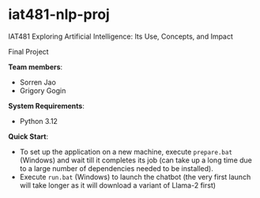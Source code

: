 # iat481-nlp-proj
IAT481 Exploring Artificial Intelligence: Its Use, Concepts, and Impact

Final Project

**Team members**:

- Sorren Jao
- Grigory Gogin


**System Requirements**:
- Python 3.12


**Quick Start**:
- To set up the application on a new machine, execute `prepare.bat` (Windows) and wait till it completes its job (can take up a long time due to a large number of dependencies needed to be installed).
- Execute `run.bat` (Windows) to launch the chatbot (the very first launch will take longer as it will download a variant of Llama-2 first)
